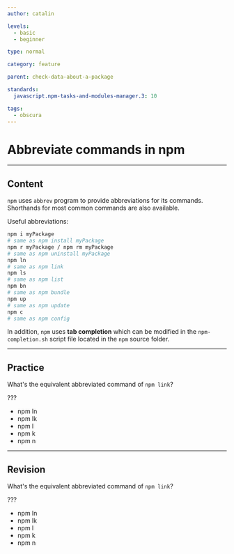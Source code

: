 ```yaml
---
author: catalin

levels:
  - basic
  - beginner

type: normal

category: feature

parent: check-data-about-a-package

standards:
  javascript.npm-tasks-and-modules-manager.3: 10

tags:
  - obscura
---
```


# Abbreviate commands in npm

---

## Content

`npm` uses `abbrev` program to provide abbreviations for its commands. Shorthands for most common commands are also available.

Useful abbreviations:

```bash
npm i myPackage
# same as npm install myPackage
npm r myPackage / npm rm myPackage
# same as npm uninstall myPackage
npm ln
# same as npm link
npm ls
# same as npm list
npm bn
# same as npm bundle
npm up
# same as npm update
npm c
# same as npm config
```

In addition, `npm` uses **tab completion** which can be modified in the `npm-completion.sh` script file located in the `npm` source folder.

---

## Practice

What's the equivalent abbreviated command of `npm link`?

???

- npm ln
- npm lk
- npm l
- npm k
- npm n

---

## Revision

What's the equivalent abbreviated command of `npm link`?

???

- npm ln
- npm lk
- npm l
- npm k
- npm n
